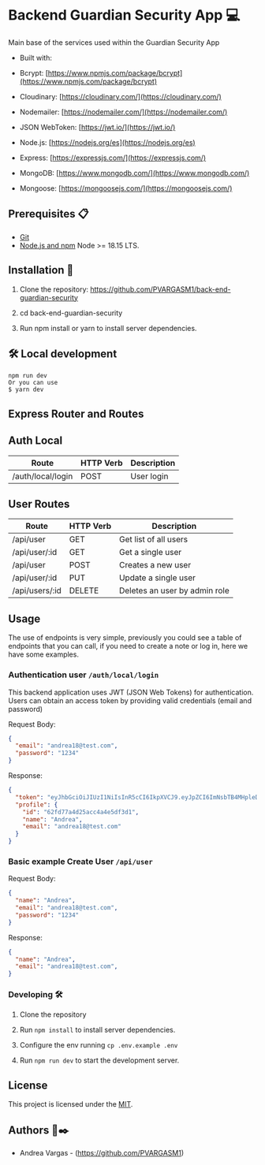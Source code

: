# Backend Guardian Security App 💻

Main base of the services used within the Guardian Security App

- Built with:

- Bcrypt: [https://www.npmjs.com/package/bcrypt](https://www.npmjs.com/package/bcrypt)
- Cloudinary: [https://cloudinary.com/](https://cloudinary.com/)
- Nodemailer: [https://nodemailer.com/](https://nodemailer.com/)
- JSON WebToken: [https://jwt.io/](https://jwt.io/)
- Node.js: [https://nodejs.org/es](https://nodejs.org/es)
- Express: [https://expressjs.com/](https://expressjs.com/)
- MongoDB: [https://www.mongodb.com/](https://www.mongodb.com/)
- Mongoose: [https://mongoosejs.com/](https://mongoosejs.com/)

## Prerequisites 📋

- [Git](https://git-scm.com/downloads)
- [Node.js and npm](https://nodejs.org) Node >= 18.15 LTS.

## Installation 🔧

   1. Clone the repository: https://github.com/PVARGASM1/back-end-guardian-security

   2. cd back-end-guardian-security

   2. Run npm install or yarn to install server dependencies.

## 🛠️ Local development

    npm run dev
    Or you can use
    $ yarn dev


## Express Router and Routes

## Auth Local

| Route               | HTTP Verb | Description                          |
| --------------------| ----------| ------------------------------------ |
| /auth/local/login   | POST      | User login                           |

## User Routes

| Route               | HTTP Verb | Description                  |
| --------------------| --------- | -----------------------------|
| /api/user           | GET       |Get list of all users         | 
| /api/user/:id       | GET       |Get a single user             |
| /api/user           | POST      |Creates a new user            |
| /api/user/:id       | PUT       |Update a single user          |
| /api/users/:id      | DELETE    |Deletes an user by admin role |


## Usage

The use of endpoints is very simple, previously you could see a table of endpoints that you can call, if you need to create a note or log in, here we have some examples.

### Authentication **user** `/auth/local/login`

This backend application uses JWT (JSON Web Tokens) for authentication. Users can obtain an access token by providing valid credentials (email and password)

Request Body:

```json
{
  "email": "andrea18@test.com",
  "password": "1234"
}
```

Response:

```json
{
  "token": "eyJhbGciOiJIUzI1NiIsInR5cCI6IkpXVCJ9.eyJpZCI6ImNsbTB4MHpleDAwMDB1bHZodjZtZXVhbTkiLCJlbWFpbCI6ImF2QHRlc3QuY29tIiwiaWF0IjoxNjk0ODMyNjcxLCJleHAiOjE2OTQ5MTkwNzF9.fpD5shIH6Wuh-2G3P88MWVyEuYo_33zt4q_f3i1NmJI",
  "profile": {
    "id": "62fd77a4d25acc4a4e5df3d1",
    "name": "Andrea",
    "email": "andrea18@test.com"
  }
}
```

### Basic example **Create User** `/api/user`

Request Body:

```json
{
  "name": "Andrea",
  "email": "andrea18@test.com",
  "password": "1234"
}
```

Response:

```json
{
  "name": "Andrea",
  "email": "andrea18@test.com",
}
```

### Developing 🛠️

1. Clone the repository

2. Run `npm install` to install server dependencies.

3. Configure the env running `cp .env.example .env`

4. Run `npm run dev` to start the development server.

## License

This project is licensed under the [MIT](LICENSE).

## Authors 👥✒️

- Andrea Vargas - (https://github.com/PVARGASM1)
